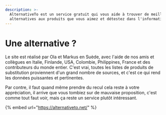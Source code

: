```yaml
---
description: >-
  AlternativeTo est un service gratuit qui vous aide à trouver de meilleures
  alternatives aux produits que vous aimez et détestez dans l'informatique.
---
```


# Une alternative ?

Le site est réalisé par Ola et Markus en Suède, avec l'aide de nos amis et collègues en Italie, Finlande, USA, Colombie, Philippines, France et des contributeurs du monde entier. C'est vrai, toutes les listes de produits de substitution proviennent d'un grand nombre de sources, et c'est ce qui rend les données puissantes et pertinentes.

Par contre, il faut quand même prendre du recul cela reste à votre appréciation, il arrive que vous tombiez sur de mauvaise proposition, c'est comme tout faut voir, mais ça reste un service plutôt intéressant.

{% embed url="https://alternativeto.net/" %}




